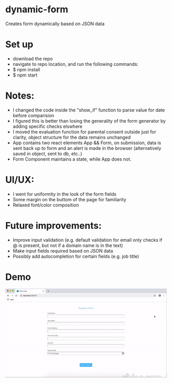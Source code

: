 # dynamic-form
Creates form dynamically based on JSON data

# Set up
- download the repo
- navigate to repo location, and run the following commands:
- $ npm install
- $ npm start

# Notes:
- I changed the code inside the "show_if" function to parse value for date before comparision
- I figured this is better than losing the generality of the form generator by adding specific checks elswhere
- I moved the evaluation function for parental consent outside just for clarity, object structure for the data remains unchanged
- App contains two react elements App && Form, on submission, data is sent back up to form and an alert is made in the browser         (alternatively saved in object, sent to db, etc..)
- Form Component maintains a state, while App does not.  

# UI/UX:
 - I went for uniformity in the look of the form fields
 - Some margin on the buttom of the page for familiarity
 - Relaxed font/color composition 
  
# Future improvements:
 - Improve input validation (e.g. default validation for email only checks if @ is present, but not if a domain name is in the text)
 - Make input fields required based on JSON data
 - Possibly add autocompletion for certain fields (e.g. job title)
 
# Demo
![](demo/demo.gif)

